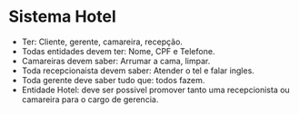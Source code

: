 # Sistema Hotel
- Ter: Cliente, gerente, camareira, recepção.
- Todas entidades devem ter: Nome, CPF e Telefone.
- Camareiras devem saber: Arrumar a cama, limpar.
- Toda recepcionaista devem saber: Atender o tel e falar ingles.
- Toda gerente deve saber tudo que: todos fazem.
- Entidade Hotel: deve ser possivel promover tanto uma recepcionista ou camareira para o cargo de gerencia. 